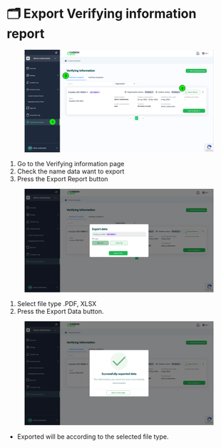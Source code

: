 # 🗂️ Export  Verifying information report

<figure><img src="../.gitbook/assets/image (2) (1) (1) (1).png" alt=""><figcaption></figcaption></figure>

1. Go to the Verifying information page&#x20;
2. Check the name data want to export
3. Press the Export Report button



<figure><img src="../.gitbook/assets/image (1) (1) (1) (1) (1) (1) (1).png" alt=""><figcaption></figcaption></figure>

1. Select file type .PDF, XLSX
2. ﻿﻿﻿Press the Export Data button.



<figure><img src="../.gitbook/assets/image (97).png" alt=""><figcaption></figcaption></figure>

* Exported will be according to the selected file type.
